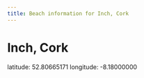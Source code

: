 ```yaml
---
title: Beach information for Inch, Cork
---
```

# Inch, Cork 

<div class="location-info">latitude: 52.80665171 longitude: -8.18000000</div>
<div></div>